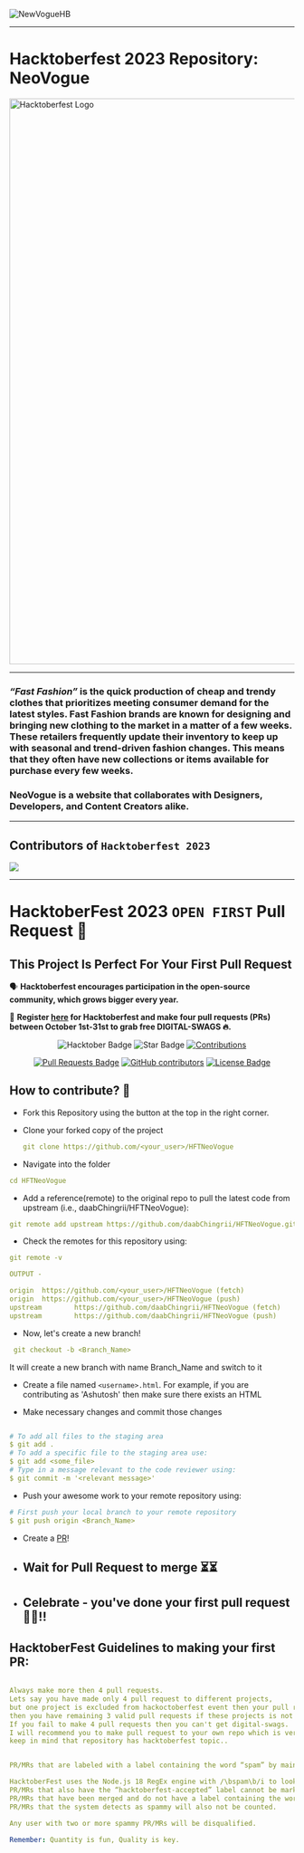 ![NewVogueHB](https://github.com/daabChingrii/HFTNeoVogue/assets/92100787/e1a8df86-beb4-4a89-b068-971fb52744b3)

---

# **Hacktoberfest 2023 Repository: NeoVogue**

<img width="1000" alt="Hacktoberfest Logo" src="https://github.com/mainak0907/HFTNeoVogue/assets/88925745/075afcc1-ee2f-4351-afe7-bc3367bccdee">

---

### _“Fast Fashion”_ is the quick production of cheap and trendy clothes that prioritizes meeting consumer demand for the latest styles. Fast Fashion brands are known for designing and bringing new clothing to the market in a matter of a few weeks. These retailers frequently update their inventory to keep up with seasonal and trend-driven fashion changes. This means that they often have new collections or items available for purchase every few weeks. ###

### **NeoVogue** is a website that collaborates with Designers, Developers, and Content Creators alike. ###

---

## Contributors of `Hacktoberfest 2023`

<a href="https://github.com/daabChingrii/HFTNeoVogue/graphs/contributors">
  <img src="https://contrib.rocks/image?repo=daabChingrii/HFTNeoVogue" />
</a>

---

# **HacktoberFest 2023 `OPEN FIRST` Pull Request** 🎉

## This Project Is Perfect For Your First Pull Request

🗣 **Hacktoberfest encourages participation in the open-source community, which grows bigger every year.**

📢 **Register [here](https://hacktoberfest.digitalocean.com) for Hacktoberfest and make four pull requests (PRs) between October 1st-31st to grab free DIGITAL-SWAGS 🔥.**

<div align="center">

<img src="https://img.shields.io/badge/hacktoberfest-2023-blueviolet" alt="Hacktober Badge"/>
 <img src="https://img.shields.io/static/v1?label=%F0%9F%8C%9F&message=If%20Useful&style=style=flat&color=BC4E99" alt="Star Badge"/>
 <a href="https://github.com/daabChingrii" ><img src="https://img.shields.io/badge/Contributions-welcome-violet.svg?style=flat&logo=git" alt="Contributions" /></a>

<a href="https://github.com/daabChingrii/HFTNeoVogue/pulls"><img src="https://img.shields.io/github/issues-pr/daabChingrii/HFTNeoVogue" alt="Pull Requests Badge"/></a>
<a href="https://github.com/daabChingrii/HFTNeoVogue/graphs/contributors"><img alt="GitHub contributors" src="https://img.shields.io/github/contributors/daabChingrii/HFTNeoVogue?color=2b9348"></a>
<a href="https://github.com/daabChingrii/HFTNeoVogue/blob/master/LICENSE"><img src="https://img.shields.io/github/license/ossamamehmood/hacktoberfest2023?color=2b9348" alt="License Badge"/></a>

</div>

## How to contribute? 🤔
- Fork this Repository using the button at the top in the right corner.
- Clone your forked copy of the project
  
  ```yaml
  git clone https://github.com/<your_user>/HFTNeoVogue
  ```
- Navigate into the folder

 ```yaml
 cd HFTNeoVogue
 ```
- Add a reference(remote) to the original repo to pull the latest code from upstream (i.e., daabChingrii/HFTNeoVogue):

 ```yaml
 git remote add upstream https://github.com/daabChingrii/HFTNeoVogue.git
 ```
- Check the remotes for this repository using:

```yaml
git remote -v
```

```yaml
OUTPUT -

origin  https://github.com/<your_user>/HFTNeoVogue (fetch)
origin  https://github.com/<your_user>/HFTNeoVogue (push)
upstream        https://github.com/daabChingrii/HFTNeoVogue (fetch)
upstream        https://github.com/daabChingrii/HFTNeoVogue (push)
```

- Now, let's create a new branch!

```yaml
 git checkout -b <Branch_Name>
```
<p> It will create a new branch with name Branch_Name and switch to it </p>

- Create a file named `<username>.html`. For example, if you are contributing as 'Ashutosh' then make sure there exists an HTML

 
- Make necessary changes and commit those changes

```yaml

# To add all files to the staging area
$ git add .
# To add a specific file to the staging area use:
$ git add <some_file>
# Type in a message relevant to the code reviewer using:
$ git commit -m '<relevant message>'
```

- Push your awesome work to your remote repository using:
  
```yaml
# First push your local branch to your remote repository
$ git push origin <Branch_Name>
```

- Create a [PR](https://help.github.com/en/articles/creating-a-pull-request)!

- ## Wait for Pull Request to merge ⏳⏳

- ## Celebrate - you've done your first pull request 🥳🥳!!

## HacktoberFest Guidelines to making your first PR:

```yaml

Always make more then 4 pull requests.
Lets say you have made only 4 pull request to different projects,
but one project is excluded from hackoctoberfest event then your pull request will not be counted and 
then you have remaining 3 valid pull requests if these projects is not excluded.
If you fail to make 4 pull requests then you can't get digital-swags.
I will recommend you to make pull request to your own repo which is very very safest side for you..
keep in mind that repository has hacktoberfest topic..

```

```yaml

PR/MRs that are labeled with a label containing the word “spam” by maintainers will not be counted.

```

```yaml
HacktoberFest uses the Node.js 18 RegEx engine with /\bspam\b/i to look for spam labels.
PR/MRs that also have the “hacktoberfest-accepted” label cannot be marked as spammy via a label.
PR/MRs that have been merged and do not have a label containing the word “invalid” cannot be marked as spammy via a label.
PR/MRs that the system detects as spammy will also not be counted.

Any user with two or more spammy PR/MRs will be disqualified.

Remember: Quantity is fun, Quality is key.

```
